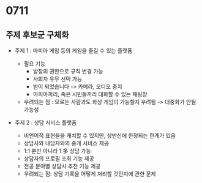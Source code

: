 # 0711



## 주제 후보군 구체화

- 주제 1 : 마피아 게임 등의 게임을 즐길 수 있는 플랫폼
  - 필요 기능
    - 방장의 권한으로 규칙 변경 가능
    - 사회자 유무 선택 가능
    - 밤이 되었습니다 -> 카메라, 오디오 중지
    - 마피아끼리, 죽은 시민들끼리 대화할 수 있는 채팅창
  - 우려되는 점 : 모르는 사람과도 화상 게임이 가능할지 우려됨 -> 대중화가 안될 가능성



- 주제 2 : 상담 서비스 플랫폼
  - 비언어적 표현들을 캐치할 수 있지만, 상반신에 한정되는 한계가 있음
  - 상담사와 내담자와의 중개 서비스 제공
  - 1:1 뿐만 아니라 1:多 상담 가능
  - 상담자의 프로필 조회 기능 제공
  - 전공 분야별 상담사 추천 기능 제공
  - 우려되는 점: 상담 기록을 어떻게 처리할 것인지에 관한 문제
